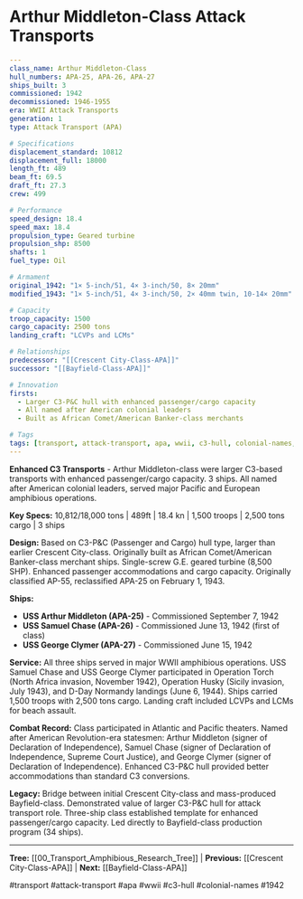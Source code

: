 # Arthur Middleton-Class Attack Transports

```yaml
---
class_name: Arthur Middleton-Class
hull_numbers: APA-25, APA-26, APA-27
ships_built: 3
commissioned: 1942
decommissioned: 1946-1955
era: WWII Attack Transports
generation: 1
type: Attack Transport (APA)

# Specifications
displacement_standard: 10812
displacement_full: 18000
length_ft: 489
beam_ft: 69.5
draft_ft: 27.3
crew: 499

# Performance
speed_design: 18.4
speed_max: 18.4
propulsion_type: Geared turbine
propulsion_shp: 8500
shafts: 1
fuel_type: Oil

# Armament
original_1942: "1× 5-inch/51, 4× 3-inch/50, 8× 20mm"
modified_1943: "1× 5-inch/51, 4× 3-inch/50, 2× 40mm twin, 10-14× 20mm"

# Capacity
troop_capacity: 1500
cargo_capacity: 2500 tons
landing_craft: "LCVPs and LCMs"

# Relationships
predecessor: "[[Crescent City-Class-APA]]"
successor: "[[Bayfield-Class-APA]]"

# Innovation
firsts:
  - Larger C3-P&C hull with enhanced passenger/cargo capacity
  - All named after American colonial leaders
  - Built as African Comet/American Banker-class merchants

# Tags
tags: [transport, attack-transport, apa, wwii, c3-hull, colonial-names, 1942]
---
```

**Enhanced C3 Transports** - Arthur Middleton-class were larger C3-based transports with enhanced passenger/cargo capacity. 3 ships. All named after American colonial leaders, served major Pacific and European amphibious operations.

**Key Specs:** 10,812/18,000 tons | 489ft | 18.4 kn | 1,500 troops | 2,500 tons cargo | 3 ships

**Design:** Based on C3-P&C (Passenger and Cargo) hull type, larger than earlier Crescent City-class. Originally built as African Comet/American Banker-class merchant ships. Single-screw G.E. geared turbine (8,500 SHP). Enhanced passenger accommodations and cargo capacity. Originally classified AP-55, reclassified APA-25 on February 1, 1943.

**Ships:**
- **USS Arthur Middleton (APA-25)** - Commissioned September 7, 1942
- **USS Samuel Chase (APA-26)** - Commissioned June 13, 1942 (first of class)
- **USS George Clymer (APA-27)** - Commissioned June 15, 1942

**Service:** All three ships served in major WWII amphibious operations. USS Samuel Chase and USS George Clymer participated in Operation Torch (North Africa invasion, November 1942), Operation Husky (Sicily invasion, July 1943), and D-Day Normandy landings (June 6, 1944). Ships carried 1,500 troops with 2,500 tons cargo. Landing craft included LCVPs and LCMs for beach assault.

**Combat Record:** Class participated in Atlantic and Pacific theaters. Named after American Revolution-era statesmen: Arthur Middleton (signer of Declaration of Independence), Samuel Chase (signer of Declaration of Independence, Supreme Court Justice), and George Clymer (signer of Declaration of Independence). Enhanced C3-P&C hull provided better accommodations than standard C3 conversions.

**Legacy:** Bridge between initial Crescent City-class and mass-produced Bayfield-class. Demonstrated value of larger C3-P&C hull for attack transport role. Three-ship class established template for enhanced passenger/cargo capacity. Led directly to Bayfield-class production program (34 ships).

---
**Tree:** [[00_Transport_Amphibious_Research_Tree]] | **Previous:** [[Crescent City-Class-APA]] | **Next:** [[Bayfield-Class-APA]]

#transport #attack-transport #apa #wwii #c3-hull #colonial-names #1942
